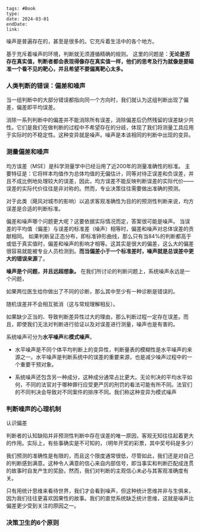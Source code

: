 

```
tags: #Book 
type: 
date: 2024-03-01
endDate: 
link: 
```



噪声是普遍存在的，甚至是很多的。它充斥着生活中的各个地方。

基于充斥着噪声的环境，判断就无须遵循精确的规则。
这里的问题是：**无论是否存在真实值，判断者都会表现得像存在真实值一样，他们的思考及行为就像是要瞄准一个看不见的靶心，并且希望不要偏离靶心太多。**

### 人类判断的错误：偏差和噪声

当一组判断中的大部分错误都指向同一个方向时，我们就认为这组判断出现了偏差，偏差即平均误差。

消除一系列判断中的偏差并不能消除所有误差，消除偏差后仍然残留的误差缺少共性。它们是我们在做判断的过程中不希望存在的分歧，体现了我们将测量工具应用于实际时的不稳定性。这种变异就是噪声。噪声是本该相同的判断中出现的变异。

### 测量偏差和噪声

均方误差（MSE）是科学测量学中已经沿用了近200年的测量准确性的标准。
主要特征是：它将样本均值作为总体均值的无偏估计，同等对待正误差和负误差，并且不成比例地处理较大的误差，因此，均方误差不能反映判断误差的实际代价——误差的实际代价往往是非对称的。然而，专业决策往往需要做出准确的预测。

对于此类（飓风对城市的影响）以追求客观准确性为目的的预测性判断来说，均方误差是合适的判断标准。


偏差和噪声哪个问题更大呢？这要依据实际情况而定，答案很可能是噪声。
当误差的平均值（偏差）与误差的标准差（噪声）相等时，偏差和噪声对总体误差的贡献相同。
如果判断呈正态分布，即标准钟形曲线，那么只有当84%的判断都高于或低于真实值时，偏差和噪声的影响才相等。这其实是很大的偏差，这么大的偏差很容易就能被专业人员检测到。**而当偏差小于一个标准差时，噪声就是总误差中更大的错误来源**了。


**噪声是个问题，并且远超想象。**
在我们所讨论的判断问题上，系统噪声永远是一个问题，

如果两位医生给你做出了不同的诊断，那么其中至少有一种诊断是错误的。

随机误差并不会相互抵消（这与常规理解相反）。

如果缺少正当的、导致判断差异性过大的理由，那么判断过程一定存在误差。而且，即使我们无法对判断进行验证以及对误差进行测量，噪声也是有害的。



系统噪声可分为**水平噪声**和**模式噪声**。
- 水平噪声是不同个体平均判断上的变异性，判断量表的模糊性是水平噪声的来源之一。水平噪声是判断系统中的误差的重要来源，也是减少噪声过程中的一个重要干预对象。

- 系统噪声还包含另一种成分，这种成分通常占比更大。无论判决的平均水平如何，不同的法官对于哪种罪行应受更严厉的刑罚的看法可能有所不同。法官们的不同判决会导致对不同案件的排序不同。我们称这种变异为模式噪声


### 判断噪声的心理机制

认识偏差

判断者的认知缺陷并非预测性判断中存在误差的唯一原因，客观无知往往起着更大的作用。实际上，有些事确实是不可知的，（明年开奖的彩票，其中奖号码是多少）

我们预测的准确性是有限的，而且这个限度通常很低，尽管如此，我们还是对自己的判断感到满意。这种令人满意的信心来自内部信号，即当事实和判断匹配成连贯的故事时自发产生的奖励，然而，我们对判断的主观信心未必与其客观准确度有关。


只有用统计思维来看待世界，我们才会看到噪声，但这种统计思维并非与生俱来，因为我们往往更喜欢因果性的故事。我们的直觉系统缺乏统计思维，这就是噪声比偏差更少受到关注的原因之一。



### 决策卫生的6个原则


























